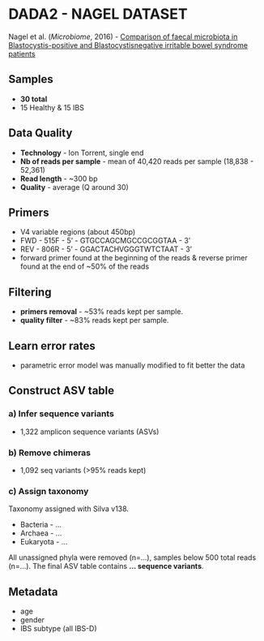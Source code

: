 # DADA2 - NAGEL DATASET

Nagel et al. (_Microbiome_, 2016) - [Comparison of faecal microbiota in Blastocystis-positive and Blastocystisnegative irritable bowel syndrome patients][1]

[1]: https://microbiomejournal.biomedcentral.com/articles/10.1186/s40168-016-0191-0


## Samples
- **30 total**
- 15 Healthy & 15 IBS

## Data Quality
- **Technology** - Ion Torrent, single end
- **Nb of reads per sample** - mean of 40,420 reads per sample (18,838 - 52,361)
- **Read length** - ~300 bp
- **Quality** - average (Q around 30)

## Primers
- V4 variable regions (about 450bp)
- FWD - 515F - 5’ - GTGCCAGCMGCCGCGGTAA - 3’
- REV -  806R - 5’ - GGACTACHVGGGTWTCTAAT - 3’
- forward primer found at the beginning of the reads & reverse primer found at the end of \~50% of the reads

## Filtering
- **primers removal** - \~53% reads kept per sample.
- **quality filter** - \~83% reads kept per sample.

## Learn error rates
- parametric error model was manually modified to fit better the data

## Construct ASV table
### a) Infer sequence variants
- 1,322 amplicon sequence variants (ASVs)

### b) Remove chimeras
- 1,092 seq variants (>95% reads kept)

### c) Assign taxonomy
Taxonomy assigned with Silva v138.
- Bacteria - ...
- Archaea - ...
- Eukaryota - ...

All unassigned phyla were removed (n=...), samples below 500 total reads (n=...). The final ASV table contains **... sequence variants**.

## Metadata
- age
- gender
- IBS subtype (all IBS-D)